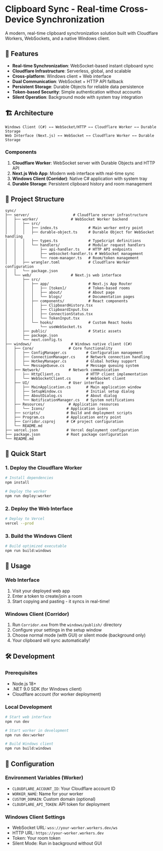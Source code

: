 # Clipboard Sync - Real-time Cross-Device Synchronization

A modern, real-time clipboard synchronization solution built with Cloudflare Workers, WebSockets, and a native Windows client.

## 🚀 Features

- **Real-time Synchronization**: WebSocket-based instant clipboard sync
- **Cloudflare Infrastructure**: Serverless, global, and scalable
- **Cross-platform**: Windows client + Web interface
- **Dual Communication**: WebSocket + HTTP API fallback
- **Persistent Storage**: Durable Objects for reliable data persistence
- **Token-based Security**: Simple authentication without accounts
- **Silent Operation**: Background mode with system tray integration

## 🏗️ Architecture

```
Windows Client (C#) ←→ WebSocket/HTTP ←→ Cloudflare Worker ←→ Durable Storage
Web Interface (Next.js) ←→ WebSocket ←→ Cloudflare Worker ←→ Durable Storage
```

### Components

1. **Cloudflare Worker**: WebSocket server with Durable Objects and HTTP API
2. **Next.js Web App**: Modern web interface with real-time sync
3. **Windows Client (Corridor)**: Native C# application with system tray
4. **Durable Storage**: Persistent clipboard history and room management

## 📁 Project Structure

```
sync/
├── server/                    # Cloudflare server infrastructure
│   ├── worker/               # WebSocket Worker backend
│   │   ├── src/
│   │   │   ├── index.ts              # Main worker entry point
│   │   │   ├── durable-object.ts     # Durable Object for WebSocket handling
│   │   │   ├── types.ts              # TypeScript definitions
│   │   │   └── handlers/             # Modular request handlers
│   │   │       ├── api-handler.ts    # HTTP API endpoints
│   │   │       ├── websocket-handler.ts # WebSocket management
│   │   │       └── room-manager.ts   # Room/token management
│   │   ├── wrangler.toml             # Cloudflare Worker configuration
│   │   └── package.json
│   └── web/                  # Next.js web interface
│       ├── src/
│       │   ├── app/                  # Next.js App Router
│       │   │   ├── [token]/          # Token-based rooms
│       │   │   ├── about/            # About page
│       │   │   └── blogs/            # Documentation pages
│       │   ├── components/           # React components
│       │   │   ├── ClipboardHistory.tsx
│       │   │   ├── ClipboardInput.tsx
│       │   │   ├── ConnectionStatus.tsx
│       │   │   └── TokenInput.tsx
│       │   └── hooks/                # Custom React hooks
│       │       └── useWebSocket.ts
│       ├── public/                   # Static assets
│       ├── package.json
│       └── next.config.ts
├── windows/                  # Windows native client (C#)
│   ├── Core/                # Core functionality
│   │   ├── ConfigManager.cs         # Configuration management
│   │   ├── ConnectionManager.cs     # Network connection handling
│   │   ├── HotkeyManager.cs         # Global hotkey support
│   │   └── MessageQueue.cs          # Message queuing system
│   ├── Network/             # Network communication
│   │   ├── HttpClient.cs            # HTTP client implementation
│   │   └── WebSocketClient.cs       # WebSocket client
│   ├── UI/                  # User interface
│   │   ├── MainApplication.cs       # Main application window
│   │   ├── SetupWindow.cs           # Initial setup dialog
│   │   ├── AboutDialog.cs           # About dialog
│   │   └── NotificationManager.cs   # System notifications
│   ├── Resources/           # Application resources
│   │   └── Icons/          # Application icons
│   ├── scripts/            # Build and deployment scripts
│   ├── Program.cs          # Application entry point
│   ├── Corridor.csproj     # C# project configuration
│   └── README.md
├── vercel.json             # Vercel deployment configuration
├── package.json            # Root package configuration
└── README.md
```

## 🚀 Quick Start

### 1. Deploy the Cloudflare Worker

```bash
# Install dependencies
npm install

# Deploy the worker
npm run deploy:worker
```

### 2. Deploy the Web Interface

```bash
# Deploy to Vercel
vercel --prod
```

### 3. Build the Windows Client

```bash
# Build optimized executable
npm run build:windows
```

## 📱 Usage

### Web Interface
1. Visit your deployed web app
2. Enter a token to create/join a room
3. Start copying and pasting - it syncs in real-time!

### Windows Client (Corridor)
1. Run `Corridor.exe` from the `windows/publish/` directory
2. Configure your settings in the setup window
3. Choose normal mode (with GUI) or silent mode (background only)
4. Your clipboard will sync automatically!

## 🛠️ Development

### Prerequisites
- Node.js 18+
- .NET 9.0 SDK (for Windows client)
- Cloudflare account (for worker deployment)

### Local Development

```bash
# Start web interface
npm run dev

# Start worker in development
npm run dev:worker

# Build Windows client
npm run build:windows
```

## 🔧 Configuration

### Environment Variables (Worker)
- `CLOUDFLARE_ACCOUNT_ID`: Your Cloudflare account ID
- `WORKER_NAME`: Name for your worker
- `CUSTOM_DOMAIN`: Custom domain (optional)
- `CLOUDFLARE_API_TOKEN`: API token for deployment

### Windows Client Settings
- WebSocket URL: `wss://your-worker.workers.dev/ws`
- HTTP URL: `https://your-worker.workers.dev`
- Token: Your room token
- Silent Mode: Run in background without GUI